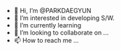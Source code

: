 - 👋 Hi, I’m @PARKDAEGYUN
- 👀 I’m interested in developing S/W.
- 🌱 I’m currently learning 
- 💞️ I’m looking to collaborate on ...
- 📫 How to reach me ...

<!---
PARKDAEGYUN/PARKDAEGYUN is a ✨ special ✨ repository because its `README.md` (this file) appears on your GitHub profile.
You can click the Preview link to take a look at your changes.
--->
